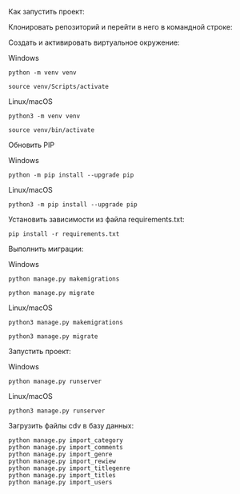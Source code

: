 Как запустить проект: 

Клонировать репозиторий и перейти в него в командной строке: 
 
Cоздать и активировать виртуальное окружение: 

Windows 
``` 
python -m venv venv 
``` 
``` 
source venv/Scripts/activate 
``` 
Linux/macOS 
``` 
python3 -m venv venv 
``` 
``` 
source venv/bin/activate 
``` 

Обновить PIP 
 
Windows 
``` 
python -m pip install --upgrade pip 
``` 
Linux/macOS 
``` 
python3 -m pip install --upgrade pip 
``` 
 
Установить зависимости из файла requirements.txt: 
 
``` 
pip install -r requirements.txt 
``` 
 
Выполнить миграции: 
 
Windows 
``` 
python manage.py makemigrations 
``` 
``` 
python manage.py migrate 
``` 
Linux/macOS 
``` 
python3 manage.py makemigrations 
``` 
``` 
python3 manage.py migrate 
``` 

Запустить проект: 

Windows 
``` 
python manage.py runserver 
``` 
Linux/macOS 
``` 
python3 manage.py runserver 
``` 

Загрузить файлы cdv в базу данных:
``` 
python manage.py import_category
python manage.py import_comments
python manage.py import_genre
python manage.py import_rewiew
python manage.py import_titlegenre
python manage.py import_titles
python manage.py import_users 
``` 

